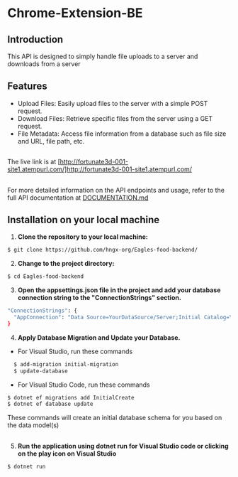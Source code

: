 # Chrome-Extension-BE
##
## Introduction
This API is designed to simply handle file uploads to a server and downloads from a server
##
## Features
- Upload Files: Easily upload files to the server with a simple POST request.
- Download Files: Retrieve specific files from the server using a GET request.
- File Metadata: Access file information from a database such as file size and URL, file path, etc.

##
The live link is at [http://fortunate3d-001-site1.atempurl.com/]http://fortunate3d-001-site1.atempurl.com/
##
For more detailed information on the API endpoints and usage, refer to the full API documentation at [DOCUMENTATION.md](Chrome-Extension-BE/DOCUMENTATION.md)

##
## Installation on your local machine
1. **Clone the repository to your local machine:**
```sh
$ git clone https://github.com/hngx-org/Eagles-food-backend/
```
2. **Change to the project directory:**
```sh
$ cd Eagles-food-backend
```
3. **Open the appsettings.json file in the project and add your database connection string to the "ConnectionStrings" section.**
```sh
"ConnectionStrings": {
  "AppConnection": "Data Source=YourDataSource/Server;Initial Catalog=YourDbName;User Id=Db user id if you have one;Password=Your password if you have an id",
}
```
4. **Apply Database Migration and Update your Database.**
- For Visual Studio, run these commands
```sh
  $ add-migration initial-migration
  $ update-database
```
- For Visual Studio Code, run these commands
```sh
$ dotnet ef migrations add InitialCreate
$ dotnet ef database update
```
These commands will create an initial database schema for you based on the data model(s)
##
5. **Run the application using dotnet run for Visual Studio code or clicking on the play icon on Visual Studio**
 ```sh
 $ dotnet run
 ```
